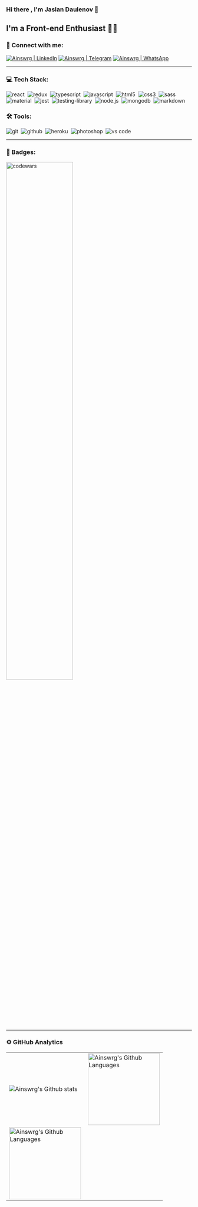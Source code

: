 ### Hi there , I'm Jaslan Daulenov 👋
## I'm a Front-end Enthusiast 👨‍💻


### 🤝 Connect with me:

[<img alt="Ainswrg | LinkedIn" src="https://img.shields.io/badge/linkedin-0077B5.svg?&style=for-the-badge&logo=linkedin&logoColor=white" />][linkedin]
[<img alt="Ainswrg | Telegram" src="https://img.shields.io/badge/Telegram-2CA5E0?style=for-the-badge&logo=telegram&logoColor=white" />][telegram]
[<img alt="Ainswrg | WhatsApp" src="https://img.shields.io/badge/WhatsApp-25D366?style=for-the-badge&logo=WhatsApp&logoColor=white" />][whatsapp]


---

### 💻 Tech Stack:


<img alt="react" src="https://img.shields.io/badge/react-61DAFB.svg?&style=for-the-badge&logo=react&logoColor=fff" />&nbsp;
<img alt="redux" src="https://img.shields.io/badge/redux-764ABC.svg?&style=for-the-badge&logo=redux&logoColor=fff" />&nbsp;
<img alt="typescript" src="https://img.shields.io/badge/typescript-007ACC.svg?&style=for-the-badge&logo=typescript&logoColor=fff" />&nbsp;
<img alt="javascript" src="https://img.shields.io/badge/javascript-F7DF1E.svg?&style=for-the-badge&logo=javascript&logoColor=fff" />&nbsp;
<img alt="html5" src="https://img.shields.io/badge/html-E34F26.svg?&style=for-the-badge&logo=html5&logoColor=fff" />&nbsp;
<img alt="css3" src="https://img.shields.io/badge/css-1572B6.svg?&style=for-the-badge&logo=css3&logoColor=fff" />&nbsp;
<img alt="sass" src="https://img.shields.io/badge/sass-CF649A.svg?&style=for-the-badge&logo=sass&logoColor=fff" />&nbsp;
<img alt="material" src="https://img.shields.io/badge/material-7610F7.svg?&style=for-the-badge&logo=mui&logoColor=fff" />&nbsp;
<img alt="jest" src="https://img.shields.io/badge/jest-C21325.svg?&style=for-the-badge&logo=jest&logoColor=fff" />&nbsp;
<img alt="testing-library" src="https://img.shields.io/badge/rtl-D62B2A.svg?&style=for-the-badge&logo=testing-library&logoColor=fff" />&nbsp;
<img alt="node.js" src="https://img.shields.io/badge/node.js-90C53F.svg?&style=for-the-badge&logo=node.js&logoColor=fff" />&nbsp;
<img alt="mongodb" src="https://img.shields.io/badge/mongodb-26A944.svg?&style=for-the-badge&logo=mongodb&logoColor=fff" />&nbsp;
<img alt="markdown" src="https://img.shields.io/badge/markdown-000.svg?&style=for-the-badge&logo=markdown&logoColor=fff" />&nbsp;

### 🛠 Tools:

<img alt="git" src="https://img.shields.io/badge/git-F05033.svg?&style=for-the-badge&logo=git&logoColor=fff" />&nbsp;
<img alt="github" src="https://img.shields.io/badge/github-000.svg?&style=for-the-badge&logo=github&logoColor=fff" />&nbsp;
<img alt="heroku" src="https://img.shields.io/badge/heroku-5920B1.svg?&style=for-the-badge&logo=heroku&logoColor=fff" />&nbsp;
<img alt="photoshop" src="https://img.shields.io/badge/photoshop-31A8FF.svg?&style=for-the-badge&logo=adobe-photoshop&logoColor=fff" />&nbsp;
<img alt="vs code" src="https://img.shields.io/badge/vs code-007ACC.svg?&style=for-the-badge&logo=visual-studio-code&logoColor=fff" />&nbsp;

---

### 🚀 Badges:

<!-- [![LeetCode user cascandaliato](https://img.shields.io/badge/dynamic/json?style=for-the-badge&labelColor=black&color=%23ffa116&label=Solved&query=solvedOverTotal&url=https%3A%2F%2Fleetcode-badge.vercel.app%2Fapi%2Fusers%2FAinswrg&logo=leetcode&logoColor=yellow)](https://leetcode.com/Ainswrg/) -->

<img alt="codewars" width="60%" align="center" src="https://www.codewars.com/users/Ainswrg/badges/large" />


---

### ⚙️ GitHub Analytics

<table>
  <tr>
    <td>
      <img align="left" src="https://github-readme-streak-stats.herokuapp.com/?user=Ainswrg&theme=algolia" alt="Ainswrg's Github stats" />
    </td>
    <td>
      <img height="195px" align="right" alt="Ainswrg's Github Languages" src="https://github-readme-stats-eight-theta.vercel.app/api/top-langs/?username=Ainswrg&theme=algolia&layout=compact" />
    </td>
  </tr>
  <td>
    <img height="195px" align="bottom" alt="Ainswrg's Github Languages" src="https://github-readme-stats.vercel.app/api?username=Ainswrg&theme=algolia&layout=compact&show_icons=true&count_private=true" />
  </td>
</table>


[linkedin]: https://www.linkedin.com/in/jaslandaulenov/
[telegram]: https://t.me/jas1anD
[whatsapp]: https://api.whatsapp.com/send?phone=89328634812
